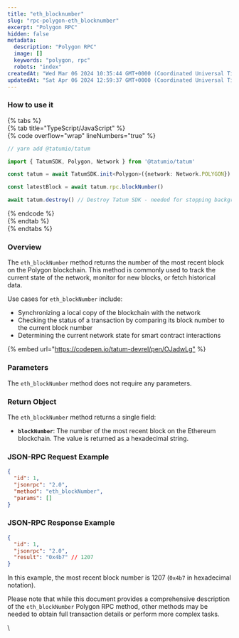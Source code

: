 ```yaml
---
title: "eth_blocknumber"
slug: "rpc-polygon-eth_blocknumber"
excerpt: "Polygon RPC"
hidden: false
metadata: 
  description: "Polygon RPC"
  image: []
  keywords: "polygon, rpc"
  robots: "index"
createdAt: "Wed Mar 06 2024 10:35:44 GMT+0000 (Coordinated Universal Time)"
updatedAt: "Sat Apr 06 2024 12:59:37 GMT+0000 (Coordinated Universal Time)"
---
```




### How to use it

{% tabs %}  
{% tab title="TypeScript/JavaScript" %}  
{% code overflow="wrap" lineNumbers="true" %}

```typescript
// yarn add @tatumio/tatum

import { TatumSDK, Polygon, Network } from '@tatumio/tatum'

const tatum = await TatumSDK.init<Polygon>({network: Network.POLYGON})

const latestBlock = await tatum.rpc.blockNumber()

await tatum.destroy() // Destroy Tatum SDK - needed for stopping background jobs
```

{% endcode %}  
{% endtab %}  
{% endtabs %}

### Overview

The `eth_blockNumber` method returns the number of the most recent block on the Polygon blockchain. This method is commonly used to track the current state of the network, monitor for new blocks, or fetch historical data.

Use cases for `eth_blockNumber` include:

- Synchronizing a local copy of the blockchain with the network
- Checking the status of a transaction by comparing its block number to the current block number
- Determining the current network state for smart contract interactions

{% embed url="<https://codepen.io/tatum-devrel/pen/OJadwLg"> %}

### Parameters

The `eth_blockNumber` method does not require any parameters.

### Return Object

The `eth_blockNumber` method returns a single field:

- **`blockNumber`**: The number of the most recent block on the Ethereum blockchain. The value is returned as a hexadecimal string.

### JSON-RPC Request Example

```json
{
  "id": 1,
  "jsonrpc": "2.0",
  "method": "eth_blockNumber",
  "params": []
}
```

### JSON-RPC Response Example

```json
{
  "id": 1,
  "jsonrpc": "2.0",
  "result": "0x4b7" // 1207
}
```

In this example, the most recent block number is 1207 (`0x4b7` in hexadecimal notation).

Please note that while this document provides a comprehensive description of the `eth_blockNumber` Polygon RPC method, other methods may be needed to obtain full transaction details or perform more complex tasks. 

\\
